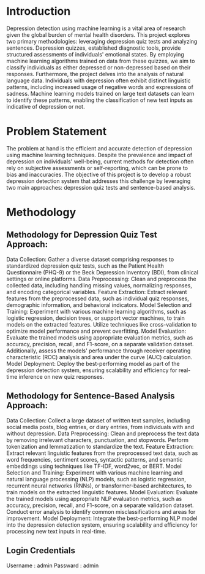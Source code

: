 # Introduction
Depression detection using machine learning is a vital area of research given the global burden of mental health disorders. This project explores two primary methodologies: leveraging depression quiz tests and analyzing sentences. Depression quizzes, established diagnostic tools, provide structured assessments of individuals' emotional states. By employing machine learning algorithms trained on data from these quizzes, we aim to classify individuals as either depressed or non-depressed based on their responses.
Furthermore, the project delves into the analysis of natural language data. Individuals with depression often exhibit distinct linguistic patterns, including increased usage of negative words and expressions of sadness. Machine learning models trained on large text datasets can learn to identify these patterns, enabling the classification of new text inputs as indicative of depression or not.
# Problem Statement
The problem at hand is the efficient and accurate detection of depression using machine learning techniques. Despite the prevalence and impact of depression on individuals' well-being, current methods for detection often rely on subjective assessments or self-reporting, which can be prone to bias and inaccuracies. The objective of this project is to develop a robust depression detection system that addresses this challenge by leveraging two main approaches: depression quiz tests and sentence-based analysis.
# Methodology
## Methodology for Depression Quiz Test Approach:

Data Collection: Gather a diverse dataset comprising responses to standardized depression quiz tests, such as the Patient Health Questionnaire (PHQ-9) or the Beck Depression Inventory (BDI), from clinical settings or online platforms.
Data Preprocessing: Clean and preprocess the collected data, including handling missing values, normalizing responses, and encoding categorical variables.
Feature Extraction: Extract relevant features from the preprocessed data, such as individual quiz responses, demographic information, and behavioral indicators.
Model Selection and Training: Experiment with various machine learning algorithms, such as logistic regression, decision trees, or support vector machines, to train models on the extracted features. Utilize techniques like cross-validation to optimize model performance and prevent overfitting.
Model Evaluation: Evaluate the trained models using appropriate evaluation metrics, such as accuracy, precision, recall, and F1-score, on a separate validation dataset. Additionally, assess the models' performance through receiver operating characteristic (ROC) analysis and area under the curve (AUC) calculation.
Model Deployment: Deploy the best-performing model as part of the depression detection system, ensuring scalability and efficiency for real-time inference on new quiz responses.

## Methodology for Sentence-Based Analysis Approach:

Data Collection: Collect a large dataset of written text samples, including social media posts, blog entries, or diary entries, from individuals with and without depression.
Data Preprocessing: Clean and preprocess the text data by removing irrelevant characters, punctuation, and stopwords. Perform tokenization and lemmatization to standardize the text.
Feature Extraction: Extract relevant linguistic features from the preprocessed text data, such as word frequencies, sentiment scores, syntactic patterns, and semantic embeddings using techniques like TF-IDF, word2vec, or BERT.
Model Selection and Training: Experiment with various machine learning and natural language processing (NLP) models, such as logistic regression, recurrent neural networks (RNNs), or transformer-based architectures, to train models on the extracted linguistic features.
Model Evaluation: Evaluate the trained models using appropriate NLP evaluation metrics, such as accuracy, precision, recall, and F1-score, on a separate validation dataset. Conduct error analysis to identify common misclassifications and areas for improvement.
Model Deployment: Integrate the best-performing NLP model into the depression detection system, ensuring scalability and efficiency for processing new text inputs in real-time.
## Login Credentials
Username : admin
Passward : admin
